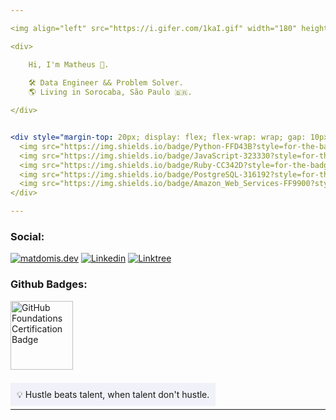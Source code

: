 ```yaml
---

<img align="left" src="https://i.gifer.com/1kaI.gif" width="180" height="180">

<div>

    Hi, I'm Matheus 🥷.
    
    🛠️ Data Engineer && Problem Solver.
    🌎 Living in Sorocaba, São Paulo 🇧🇷.

</div>


<div style="margin-top: 20px; display: flex; flex-wrap: wrap; gap: 10px;">
  <img src="https://img.shields.io/badge/Python-FFD43B?style=for-the-badge&logo=python&logoColor=blue" alt="Python Badge">
  <img src="https://img.shields.io/badge/JavaScript-323330?style=for-the-badge&logo=javascript&logoColor=F7DF1E" alt="JavaScript Badge">
  <img src="https://img.shields.io/badge/Ruby-CC342D?style=for-the-badge&logo=ruby&logoColor=white" alt="Ruby Badge">
  <img src="https://img.shields.io/badge/PostgreSQL-316192?style=for-the-badge&logo=postgresql&logoColor=white" alt="PostgreSQL Badge">
  <img src="https://img.shields.io/badge/Amazon_Web_Services-FF9900?style=for-the-badge&logo=amazonwebservices&logoColor=white" alt="AWS Badge">
</div>

---
```


### Social:


[![matdomis.dev](https://img.shields.io/badge/website-000000?style=for-the-badge&logo=About.me&logoColor=white)](https://matdomis.dev)
[![Linkedin](https://img.shields.io/badge/LinkedIn-0077B5?style=for-the-badge&logo=linkedin&logoColor=white
)](https://www.linkedin.com/in/itsmespiazzy/)
[![Linktree](https://img.shields.io/badge/Linktree-34A853?style=for-the-badge&logo=linktree&logoColor=white)](#)



### Github Badges:

<p align="left" target="_blank">
    <a href="https://www.credly.com/badges/77398085-0971-4cca-b14e-0cf74d0ee167/public_url" target="_blank">
        <img src="https://images.credly.com/size/340x340/images/024d0122-724d-4c5a-bd83-cfe3c4b7a073/image.png" alt="GitHub Foundations Certification Badge" height="110" width="100">
    </a>
</p>

<br>
<span style="padding:10px;background-color:#f1f1f9"> 
    💡 Hustle beats talent, when talent don't hustle.
</span>

---
